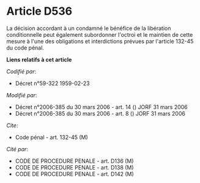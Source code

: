 # Article D536

La décision accordant à un condamné le bénéfice de la libération conditionnelle peut également subordonner l'octroi et le
maintien de cette mesure à l'une des obligations et interdictions prévues par l'article 132-45 du code pénal.

**Liens relatifs à cet article**

_Codifié par_:

  - Décret n°59-322 1959-02-23

_Modifié par_:

  - Décret n°2006-385 du 30 mars 2006 - art. 14 () JORF 31 mars 2006
  - Décret n°2006-385 du 30 mars 2006 - art. 8 () JORF 31 mars 2006

_Cite_:

  - Code pénal - art. 132-45 (M)

_Cité par_:

  - CODE DE PROCEDURE PENALE - art. D136 (M)
  - CODE DE PROCEDURE PENALE - art. D138 (M)
  - CODE DE PROCEDURE PENALE - art. D142 (M)
